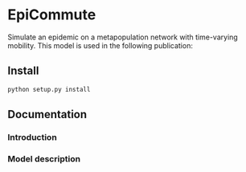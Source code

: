 # EpiCommute

Simulate an epidemic on a metapopulation network with time-varying mobility. This model is used in the following publication:

## Install

```python
python setup.py install
```

## Documentation

### Introduction

### Model description
